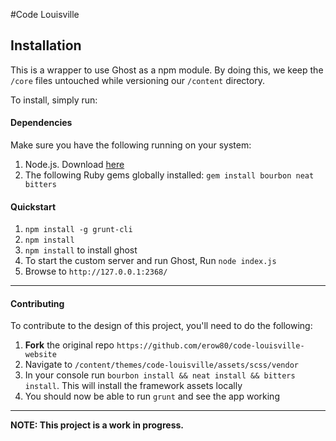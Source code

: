 #Code Louisville 

## Installation
This is a wrapper to use Ghost as a npm module. By doing this, we keep the `/core` files untouched while versioning our `/content` directory.

To install, simply run:

#### Dependencies

Make sure you have the following running on your system:

1. Node.js. Download [here](http://nodejs.org/download/)
1. The following Ruby gems globally installed: `gem install bourbon neat bitters`

#### Quickstart

1. `npm install -g grunt-cli`
1. `npm install`
1. `npm install` to install ghost
1. To start the custom server and run Ghost, Run `node index.js`
1. Browse to `http://127.0.0.1:2368/`

---

#### Contributing

To contribute to the design of this project, you'll need to do the following:

1. **Fork** the original repo `https://github.com/erow80/code-louisville-website`
1. Navigate to `/content/themes/code-louisville/assets/scss/vendor`
1. In your console run `bourbon install && neat install && bitters install`. This will install the framework assets locally
1. You should now be able to run `grunt` and see the app working

---

**NOTE: This project is a work in progress.**
